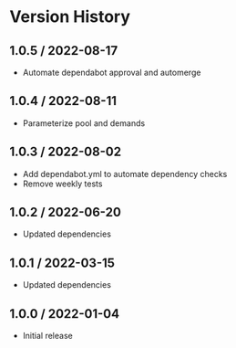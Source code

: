 # Version History

## 1.0.5 / 2022-08-17

- Automate dependabot approval and automerge

## 1.0.4 / 2022-08-11

- Parameterize pool and demands

## 1.0.3 / 2022-08-02

- Add dependabot.yml to automate dependency checks
- Remove weekly tests

## 1.0.2 / 2022-06-20

- Updated dependencies

## 1.0.1 / 2022-03-15

- Updated dependencies

## 1.0.0 / 2022-01-04

- Initial release
